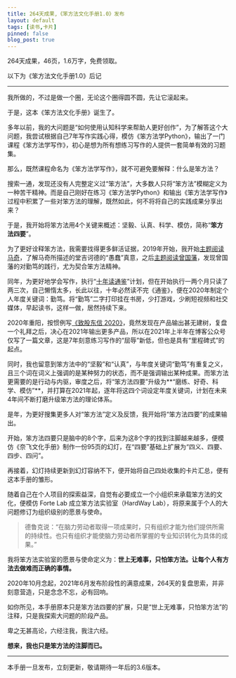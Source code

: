 ```yaml
---
title: 264天成果,《笨方法文化手册1.0》发布
layout: default
tags: [读书,卡片]
pinned: false
blog_post: true
---
```


264天成果，46页，1.6万字，免费领取。

以下为《笨方法文化手册1.0》后记

-----

我所做的，不过是做一个圈，无论这个圈得圆不圆，先让它滚起来。

于是，这本《笨方法文化手册》诞生了。

多年以前，我的大问题是“如何使用认知科学来帮助人更好创作”，为了解答这个大问题，我尝试根据自己7年写作实践心得，模仿《笨方法学Python》，输出了一门课程《笨方法学写作》，初心是想为所有想练习写作的人提供一套简单有效的习题集。

那么，既然课程命名为《笨方法学写作》，就不可避免要解释：什么是笨方法？

搜索一通，发现还没有人完整定义过“笨方法”，大多数人只将“笨方法”模糊定义为一种苦干精神。而是自己刚好在练习《笨方法学Python》和输出《笨方法学写作》过程中积累了一些对笨方法的理解，既然如此，何不将将自己的实践成果分享出来？

于是，我开始将笨方法用4个关键来概述：坚毅、认真、科学、模仿，简称“**笨方法四要**”。

为了更好诠释笨方法，我需要找得更多鲜活证据，2019年开始，我开始[主题阅读马奇](https://www.douban.com/doulist/46472818/)，了解马奇所描述的堂吉诃德的“愚蠢”真意，之后[主题阅读曾国藩](https://www.douban.com/doulist/109913623/)，发现曾国藩的对勤笃的践行，尤为契合笨方法精神。

同年，为更好地学会写作，执行“[十年读通鉴](https://www.cnfeat.com/blog/2019/05/04/TenYears/)”计划，但在开始执行一两个月只读了两三次，自己懒惰太多，长此以往，十年必然读不完《通鉴》，便在2020年制定个人年度关键词：勤笃。将“勤笃”二字打印挂在书房，少打游戏，少刷短视频和社交媒体，早起读书，这样一做，居然持续下来。

2020年重阳，按惯例写[《致股东信 2020》](https://www.cnfeat.com/blog/2020/10/25/LettersToshareholders2020/)，竟然发现在产品输出甚无建树，复盘一个礼拜之后，决心在2021年输出更多产品，所以在2021年上半年在博客公众号仅写了一篇文章，这是7年刻意练习写作的“屈辱”新低，但也是具有“里程碑式”的起点。


同时，我也留意到笨方法中的“坚毅”和“认真”，与年度关键词“勤笃”有重复之义，且三个词在词义上强调的是某种努力的状态，而不是强调输出某种成果。而笨方法更需要的是行动与内驱，审度之后，将“笨方法四要”升级为**“磨练、好奇、科学、模仿”**，并打算在2021年起，逐年将这四个词设定年度关键词，计划在未来4年间不断打磨升级笨方法的理论体系。

是年，为更好搜集更多人对“笨方法”定义及反馈，我开始将“笨方法四要”的成果输出。

开始，笨方法四要只是脑中的8个字，后来为这8个字的找到注脚越来越多，便模仿《奈飞文化手册》制作一份95页的幻灯，在“四要”基础上扩展为“四义、四要、四步、四问”。

再接着，幻灯持续更新到幻灯容纳不下，便开始将自己四处收集的卡片汇总，便有这本手册的雏形。

随着自己在个人项目的探索益深，自觉有必要成立一个小组织来承载笨方法的文化，便模仿 Forte Lab 成立笨方法实验室（HardWay Lab），将原来属于个人的大问题修订为组织级别的愿景与使命。

> 德鲁克说：“在脑力劳动者取得一项成果时，只有组织才能为他们提供所需的持续性。也只有组织才能使脑力劳动者所掌握的专业知识转化为具体的成果。”



我将笨方法实验室的愿景与使命定义为：**世上无难事，只怕笨方法。让每个人有方法去做难而正确的事情。**

2020年10月念起，2021年6月发布阶段性的满意成果，264天的复盘思索，并非刻意营造，只是念念不忘，必有回响。


如你所见，本手册原本只是笨方法四要的扩展，只是“世上无难事，只怕笨方法”的注释，只是我探索大问题的阶段产品。


卑之无甚高论，六经注我，我注六经。


**想来，我也只是笨方法的注脚而已。**



---



本手册一旦发布，立刻更新，敬请期待一年后的3.6版本。
